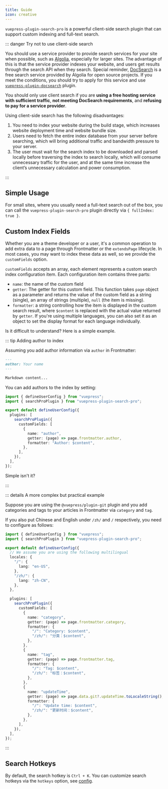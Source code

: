 ```yaml
---
title: Guide
icon: creative
---
```


`vuepress-plugin-search-pro` is a powerful client-side search plugin that can support custom indexing and full-text search.

::: danger Try not to use client-side search

You should use a service provider to provide search services for your site when possible, such as [Algolia](https://www.algolia.com/), especially for larger sites. The advantage of this is that the service provider indexes your website, and users get results through the search API when they search. Special reminder, [DocSearch](https://docsearch.algolia.com/) is a free search service provided by Algolia for open source projects. If you meet the conditions, you should try to apply for this service and use [`vuepress-plugin-docsearch`](https://v2.vuepress.vuejs.org/reference/plugin/docsearch.html) plugin.

You should only use client search if you are **using a free hosting service with sufficient traffic**, **not meeting DocSearch requirements**, and **refusing to pay for a service provider**.

Using client-side search has the following disadvantages:

1. You need to index your website during the build stage, which increases website deployment time and website bundle size.
1. Users need to fetch the entire index database from your server before searching, which will bring additional traffic and bandwidth pressure to your server.
1. The user must wait for the search index to be downloaded and parsed locally before traversing the index to search locally, which will consume unnecessary traffic for the user, and at the same time increase the client’s unnecessary calculation and power consumption.

:::

## Simple Usage

For small sites, where you usually need a full-text search out of the box, you can call the `vuepress-plugin-search-pro` plugin directly via `{ fullIndex: true }`.

## Custom Index Fields

Whether you are a theme developer or a user, it's a common operation to add extra data to a page through Frontmatter or the `extendsPage` lifecycle. In most cases, you may want to index these data as well, so we provide the `customFields` option.

`customFields` accepts an array, each element represents a custom search index configuration item. Each configuration item contains three parts:

- `name`: the name of the custom field
- `getter`: The getter for this custom field. This function takes `page` object as a parameter and returns the value of the custom field as a string (single), an array of strings (multiple), `null` (the item is missing).
- `formatter`: a string controlling how the item is displayed in the custom search result, where `$content` is replaced with the actual value returned by `getter`. If you're using multiple languages, you can also set it as an object to set the display format for each language individually.

Is it difficult to understand? Here is a simple example.

::: tip Adding author to index

Assuming you add author information via `author` in Frontmatter:

```md
---
author: Your name
---

Markdown content...
```

You can add authors to the index by setting:

```ts
import { defineUserConfig } from "vuepress";
import { searchProPlugin } from "vuepress-plugin-search-pro";

export default defineUserConfig({
  plugins: [
    searchProPlugin({
      customFields: [
        {
          name: "author",
          getter: (page) => page.frontmatter.author,
          formatter: "Author: $content",
        },
      ],
    }),
  ],
});
```

Simple isn't it?

:::

::: details A more complex but practical example

Suppose you are using the `@vuepress/plugin-git` plugin and you add categories and tags to your articles in Frontmatter via `category` and `tag`.

If you also put Chinese and English under `/zh/` and `/` respectively, you need to configure as follows:

```ts
import { defineUserConfig } from "vuepress";
import { searchProPlugin } from "vuepress-plugin-search-pro";

export default defineUserConfig({
  // We assume you are using the following multilingual
  locales: {
    "/": {
      lang: "en-US",
    },
    "/zh/": {
      lang: "zh-CN",
    },
  },

  plugins: [
    searchProPlugin({
      customFields: [
        {
          name: "category",
          getter: (page) => page.frontmatter.category,
          formatter: {
            "/": "Category: $content",
            "/zh/": "分类：$content",
          },
        },
        {
          name: "tag",
          getter: (page) => page.frontmatter.tag,
          formatter: {
            "/": "Tag: $content",
            "/zh/": "标签：$content",
          },
        },
        {
          name: "updateTime",
          getter: (page) => page.data.git?.updateTime.toLocaleString(),
          formatter: {
            "/": "Update time: $content",
            "/zh/": "更新时间：$content",
          },
        },
      ],
    }),
  ],
});
```

:::

## Search Hotkeys

By default, the search hotkey is `Ctrl + K`. You can customize search hotkeys via the `hotkeys` option, see [config](./config.md#hotkeys).
